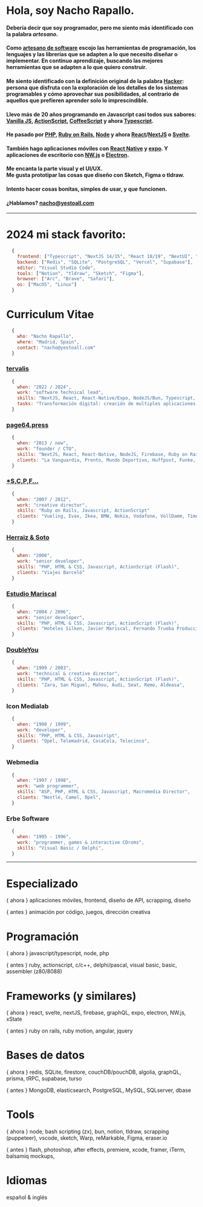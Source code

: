 # Hola, soy Nacho Rapallo.

#### Debería decir que soy programador, pero me siento más identificado con la palabra **_artesano_**.

#### Como [artesano de software](https://es.wikipedia.org/wiki/Artesan%C3%ADa_de_software) escojo las herramientas de programación, los lenguajes y las librerías que se adapten a lo que necesito diseñar o implementar. En continuo aprendizaje, buscando las mejores herramientas que se adapten a lo que quiero construir.

#### Me siento identificado con la definición original de la palabra [Hacker](https://es.wikipedia.org/wiki/Hacker): persona que disfruta con la exploración de los detalles de los sistemas programables y cómo aprovechar sus posibilidades, al contrario de aquellos que prefieren aprender solo lo imprescindible.

#### Llevo más de 20 años programando en Javascript casi todos sus sabores: [Vanilla JS](http://vanilla-js.com), [ActionScript](https://es.wikipedia.org/wiki/ActionScript), [CoffeeScript](https://coffeescript.org) y ahora [Typescript](https://www.typescriptlang.org).

#### He pasado por [PHP](https://www.php.net/manual/es/intro-whatis.php), [Ruby on Rails](https://rubyonrails.org), [Node](https://nodejs.org/es/) y ahora [React](https://es.reactjs.org)/[NextJS](https://nextjs.org) o [Svelte](https://svelte.dev).

#### También hago aplicaciones móviles con <a href="https://reactnative.dev" target="_blank">React Native</a> y <a href="https://expo.dev" target="_blank">expo</a>. Y aplicaciones de escritorio con [NW.js](https://nwjs.io) o [Electron](https://www.electronjs.org).

#### Me encanta la parte visual y el UI/UX.<br>Me gusta prototipar las cosas que diseño con Sketch, Figma o tldraw.
#### Intento hacer cosas bonitas, simples de usar, y que funcionen.

#### ¿Hablamos? <nacho@yestoall.com>

---

# 2024 mi stack favorito:

```js
  {
    frontend: ["Typescript", "NextJS 14/15", "React 18/19", "NextUI", "Zustand", "TailwindCSS", "zod", "framermotion"],
    backend: ["Redis", "SQLite", "PostgreSQL", "Vercel", "Supabase"],
    editor: "Visual Studio Code",
    tools: ["Notion", "tldraw", "Sketch", "Figma"],
    browser: ["Arc", "Brave", "Safari"],
    os: ["MacOS", "Linux"]
  }
```

# Curriculum Vitae

```js
  {
    who: "Nacho Rapallo",
    where: "Madrid, Spain",
    contact: "nacho@yestoall.com"
  }
```

### [tervalis](https://tervalis.com)

```js
  {
    when: "2022 / 2024",
    work: "software technical lead",
    skills: "NextJS, React, React-Native/Expo, NodeJS/Bun, Typescript, Redis, SQL Server, Linux Admin",
    tasks: "Transformación digital: creación de multiples aplicaciones para mejorar procesos internos de la compañía",
  }
```

### [page64.press](https://page64.press)

```js
  {
    when: "2013 / now",
    work: "founder / CTO",
    skills: "NextJS, React, React-Native, NodeJS, Firebase, Ruby on Rails"
    clients: "La Vanguardia, Pronto, Mundo Deportivo, Huffpost, Funke, Bauer Media Group, La Razón, El Periódico, Prensa Ibérica, TVguia, TVmovie, Prisa, Zapi, Agile..."
  }
```

### [\*S,C,P,F...](http://www.scpf.com)

```js
  {
    when: "2007 / 2012",
    work: "creative director",
    skills: "Ruby on Rails, Javascript, ActionScript"
    clients: "Vueling, Evax, Ikea, BMW, Nokia, Vodafone, VollDamm, Timeout, CocaCola, Pepsi, Ayuntamiento Barcelona..."
  }
```

### [Herraiz & Soto](https://www.herraizsoto.com)

```js
  {
    when: "2006",
    work: "senior developer",
    skills: "PHP, HTML & CSS, Javascript, ActionScript (Flash)",
    clients: "Viajes Barceló"
  }
```

### [Estudio Mariscal](https://mariscal.com/)

```js
  {
    when: "2004 / 2006",
    work: "senior developer",
    skills: "PHP, HTML & CSS, Javascript, ActionScript (Flash)",
    clients: "Hoteles Silken, Javier Mariscal, Fernando Trueba Producciones, Copa America",
  }
```

### [DoubleYou](http://www.doubleyou.com)

```js
  {
    when: "1999 / 2003",
    work: "technical & creative director",
    skills: "PHP, HTML & CSS, Javascript, ActionScript (Flash)",
    clients: "Zara, San Miguel, Mahou, Audi, Seat, Remo, Aldeasa",
  }
```

### Icon Medialab

```js
  {
    when: "1998 / 1999",
    work: "developer",
    skills: "PHP, HTML & CSS, Javascript",
    clients: "Opel, Telemadrid, CocaCola, Telecinco",
  }
```

### Webmedia

```js
  {
    when: "1997 / 1998",
    work: "web programmer",
    skills: "ASP, PHP, HTML & CSS, Javascript, Macromedia Director",
    clients: "Nestlé, Camel, Opel",
  }
```

### Erbe Software

```js
  {
    when: "1995 - 1996",
    work: "programmer, games & interactive CDroms",
    skills: "Visual Basic / Delphi",
  }
```

---

# Especializado

{ ahora } aplicaciones móviles, frontend, diseño de API, scrapping, diseño

{ antes } animación por código, juegos, dirección creativa

# Programación

{ ahora } javascript/typescript, node, php

{ antes } ruby, actionscript, c/c++, delphi/pascal, visual basic, basic, assembler (z80/8088)

# Frameworks (y similares)

{ ahora } react, svelte, nextJS, firebase, graphQL, expo, electron, NW.js, xState

{ antes } ruby on rails, ruby motion, angular, jquery

# Bases de datos

{ ahora } redis, SQLite, firestore, couchDB/pouchDB, algolia, graphQL, prisma, tRPC, supabase, turso

{ antes } MongoDB, elasticsearch, PostgreSQL, MySQL, SQLserver, dbase

# Tools

{ ahora } node, bash scripting (zx), bun, notion, tldraw, scrapping (puppeteer), vscode, sketch, Warp, reMarkable, Figma, eraser.io

{ antes } flash, photoshop, after effects, premiere, xcode, framer, iTerm, balsamiq mockups, 

# Idiomas

español & inglés
